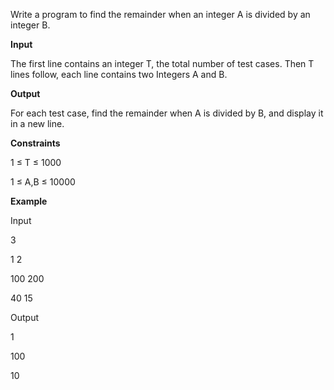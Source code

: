 Write a program to find the remainder when an integer A is divided by an integer B.


**Input**

The first line contains an integer T, the total number of test cases. Then T lines follow, each line contains two Integers A and B.


**Output**

For each test case, find the remainder when A is divided by B, and display it in a new line.


**Constraints**


1 ≤ T ≤ 1000

1 ≤ A,B ≤ 10000


**Example**


Input

3 

1 2

100 200

40 15

Output

1

100

10
